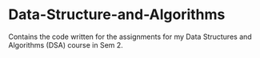 # Data-Structure-and-Algorithms
Contains the code written for the assignments for my Data Structures and Algorithms (DSA) course in Sem 2.
